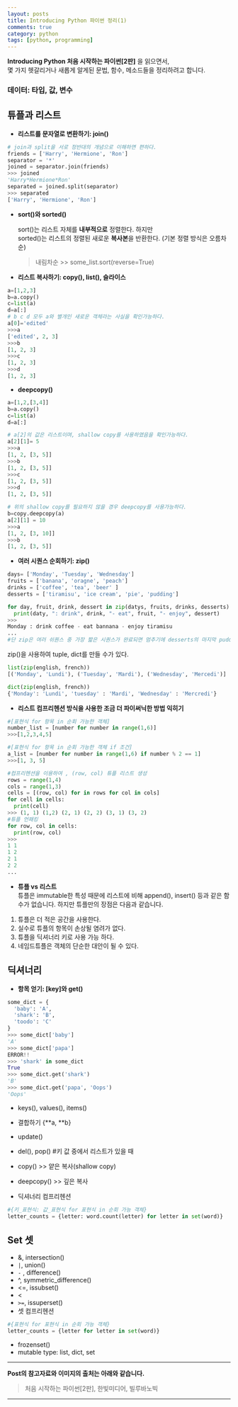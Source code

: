 ```yaml
---
layout: posts
title: Introducing Python 파이썬 정리(1)
comments: true
category: python
tags: [python, programming]
---
```


**Introducing Python 처음 시작하는 파이썬[2판]** 을 읽으면서,  
몇 가지 헷갈리거나 새롭게 알게된 문법, 함수, 메소드들을 정리하려고 합니다.

### 데이터: 타입, 값, 변수

## 튜플과 리스트

- **리스트를 문자열로 변환하기: join()**

```python
# join과 split을 서로 정반대의 개념으로 이해하면 편하다.
friends = ['Harry', 'Hermione', 'Ron']
separator = '*'
joined = separator.join(friends)
>>> joined
'Harry*Hermione*Ron'
separated = joined.split(separator)
>>> separated
['Harry', 'Hermione', 'Ron']
```

- **sort()와 sorted()**

  sort()는 리스트 자체를 **내부적으로** 정렬한다. 하지만  
  sorted()는 리스트의 정렬된 새로운 **복사본**을 반환한다.
  (기본 정렬 방식은 오름차순)

  > 내림차순 >> some_list.sort(reverse=True)

- **리스트 복사하기: copy(), list(), 슬라이스**

```python
a=[1,2,3]
b=a.copy()
c=list(a)
d=a[:]
# b c d 모두 a와 별개인 새로운 객체라는 사실을 확인가능하다.
a[0]='edited'
>>>a
['edited', 2, 3]
>>>b
[1, 2, 3]
>>>c
[1, 2, 3]
>>>d
[1, 2, 3]
```

- **deepcopy()**

```python
a=[1,2,[3,4]]
b=a.copy()
c=list(a)
d=a[:]

# a[2]의 값은 리스트이며, shallow copy를 사용하였음을 확인가능하다.
a[2][1]= 5
>>>a
[1, 2, [3, 5]]
>>>b
[1, 2, [3, 5]]
>>>c
[1, 2, [3, 5]]
>>>d
[1, 2, [3, 5]]

# 위의 shallow copy를 필요하지 않을 경우 deepcopy를 사용가능하다.
b=copy.deepcopy(a)
a[2][1] = 10
>>>a
[1, 2, [3, 10]]
>>>b
[1, 2, [3, 5]]
```

- **여러 시퀀스 순회하기: zip()**

```python
days= ['Monday', 'Tuesday', 'Wednesday']
fruits = ['banana', 'oragne', 'peach']
drinks = ['coffee', 'tea', 'beer' ]
desserts = ['tiramisu', 'ice cream', 'pie', 'pudding']

for day, fruit, drink, dessert in zip(datys, fruits, drinks, desserts):
  print(daty, ": drink", drink, "- eat", fruit, "- enjoy", dessert)
>>>
Monday : drink coffee - eat bannana - enjoy tiramisu
...
#단 zip은 여러 쉬퀀스 중 가장 짧은 시퀀스가 완료되면 멈추기에 desserts의 마지막 pudding은 출력되지 못한다.
```

zip()을 사용하여 tuple, dict를 만들 수가 있다.

```python
list(zip(english, french))
[('Monday', 'Lundi'), ('Tuesday', 'Mardi'), ('Wednesday', 'Mercedi')]

dict(zip(english, french))
{'Monday': 'Lundi', 'tuesday' : 'Mardi', 'Wednesday' : 'Mercredi'}
```

- **리스트 컴프리헨션 방식을 사용한 조금 더 파이써닉한 방법 익히기**

```python
#[표현식 for 항목 in 순회 가능한 객체]
number_list = [number for number in range(1,6)]
>>>[1,2,3,4,5]

#[표현식 for 항목 in 순회 가능한 객체 if 조건]
a_list = [number for number in range(1,6) if number % 2 == 1]
>>>[1, 3, 5]

#컴프리헨션을 이용하여 , (row, col) 튜플 리스트 생성
rows = range(1,4)
cols = range(1,3)
cells = [(row, col) for in rows for col in cols]
for cell in cells:
  print(cell)
>>> (1, 1) (1,2) (2, 1) (2, 2) (3, 1) (3, 2)
#튜플 언패킹
for row, col in cells:
  print(row, col)
>>>
1 1
1 2
2 1
2 2
...
```

- **튜플 vs 리스트**  
  튜플은 immutable한 특성 때문에 리스트에 비해 append(), insert() 등과 같은 함수가 없습니다. 하지만 튜플만의 장점은 다음과 같습니다.

1. 튜플은 더 적은 공간을 사용한다.
2. 실수로 튜플의 항목이 손상될 염려가 없다.
3. 튜플을 딕셔너리 키로 사용 가능 하다.
4. 네임드튜플은 객체의 단순한 대안이 될 수 있다.

## 딕셔너리

- **항목 얻기: [key]와 get()**

```python
some_dict = {
  'baby': 'A',
  'shark': 'B',
  'toodo': 'C'
}
>>> some_dict['baby']
'A'
>>> some_dict['papa']
ERROR!!
>>> 'shark' in some_dict
True
>>> some_dict.get('shark')
'B'
>>> some_dict.get('papa', 'Oops')
'Oops'
```

- keys(), values(), items()
- 결합하기 {**a, **b}
- update()
- del(), pop() #키 값 중에서 리스트가 있을 때
- copy() >> 얕은 복사(shallow copy)
- deepcopy() >> 깊은 복사

- 딕셔너리 컴프리헨션

```python
#{키_표현식: 값_표현식 for 표현식 in 순회 가능 객체}
letter_counts = {letter: word.count(letter) for letter in set(word)}
```

## Set 셋

- &, intersection()
- `|`, union()
- `-` , difference()
- ^, symmetric_difference()
- <=, issubset()
- <
- `>=`, issuperset()
- 셋 컴프리헨션

```python
#{표현식 for 표현식 in 순회 가능 객체}
letter_counts = {letter for letter in set(word)}
```

- frozenset()
- mutable type: list, dict, set

---

**Post의 참고자료와 이미지의 출처는 아래와 같습니다.**

> 처음 시작하는 파이썬[2판], 한빛미디어, 빌루바노빅

---
